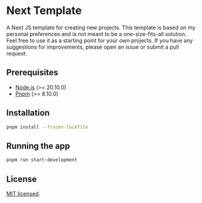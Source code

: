 # Next Template

A Next JS template for creating new projects. This template is based on my personal preferences and is not meant to be a one-size-fits-all solution. Feel free to use it as a starting point for your own projects. If you have any suggestions for improvements, please open an issue or submit a pull request.

## Prerequisites

- [Node.js](https://nodejs.org/en/) (>= 20.10.0)
- [Pnpm](https://pnpm.io/) (>= 8.10.0)

## Installation

```bash
pnpm install --frozen-lockfile
```

## Running the app

```bash
pnpm run start:development
```

## License

[MIT licensed](LICENSE).
